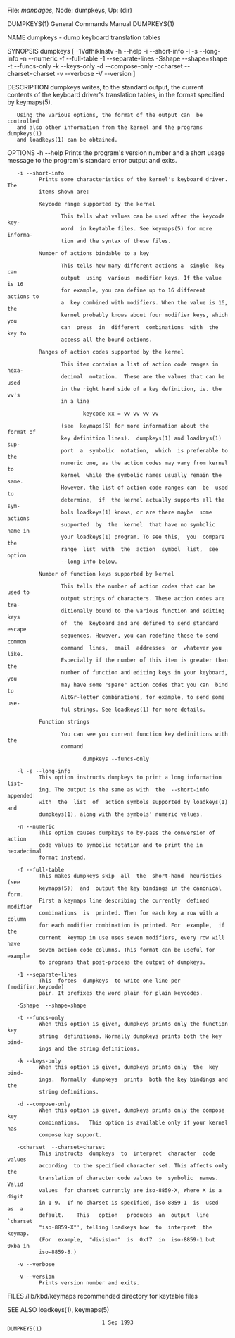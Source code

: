File: *manpages*,  Node: dumpkeys,  Up: (dir)

DUMPKEYS(1)                 General Commands Manual                DUMPKEYS(1)



NAME
       dumpkeys - dump keyboard translation tables

SYNOPSIS
       dumpkeys [ -1Vdfhiklnstv -h --help -i --short-info -l -s --long-info -n
       --numeric -f --full-table -1 --separate-lines -Sshape --shape=shape  -t
       --funcs-only     -k    --keys-only    -d    --compose-only    -ccharset
       --charset=charset -v --verbose -V --version ]

DESCRIPTION
       dumpkeys writes, to the standard output, the current  contents  of  the
       keyboard  driver's  translation  tables,  in  the  format  specified by
       keymaps(5).

       Using the various options, the format of the output can  be  controlled
       and also other information from the kernel and the programs dumpkeys(1)
       and loadkeys(1) can be obtained.

OPTIONS
       -h --help
              Prints the program's version number and a short usage message to
              the program's standard error output and exits.

       -i --short-info
              Prints some characteristics of the kernel's keyboard driver. The
              items shown are:

              Keycode range supported by the kernel

                     This tells what values can be used after the keycode key‐
                     word  in keytable files. See keymaps(5) for more informa‐
                     tion and the syntax of these files.

              Number of actions bindable to a key

                     This tells how many different actions a  single  key  can
                     output  using  various  modifier keys. If the value is 16
                     for example, you can define up to 16 different actions to
                     a  key combined with modifiers. When the value is 16, the
                     kernel probably knows about four modifier keys, which you
                     can  press  in  different  combinations  with  the key to
                     access all the bound actions.

              Ranges of action codes supported by the kernel

                     This item contains a list of action code ranges in  hexa‐
                     decimal  notation.  These are the values that can be used
                     in the right hand side of a key definition, ie. the  vv's
                     in a line

                            keycode xx = vv vv vv vv

                     (see  keymaps(5) for more information about the format of
                     key definition lines).  dumpkeys(1) and loadkeys(1)  sup‐
                     port  a  symbolic  notation,  which  is preferable to the
                     numeric one, as the action codes may vary from kernel  to
                     kernel  while the symbolic names usually remain the same.
                     However, the list of action code ranges can  be  used  to
                     determine,  if  the kernel actually supports all the sym‐
                     bols loadkeys(1) knows, or are there maybe  some  actions
                     supported  by  the  kernel  that have no symbolic name in
                     your loadkeys(1) program. To see this,  you  compare  the
                     range  list  with  the  action  symbol  list,  see option
                     --long-info below.

              Number of function keys supported by kernel

                     This tells the number of action codes that can be used to
                     output strings of characters. These action codes are tra‐
                     ditionally bound to the various function and editing keys
                     of  the  keyboard and are defined to send standard escape
                     sequences. However, you can redefine these to send common
                     command  lines,  email  addresses  or  whatever you like.
                     Especially if the number of this item is greater than the
                     number of function and editing keys in your keyboard, you
                     may have some "spare" action codes that you can  bind  to
                     AltGr-letter combinations, for example, to send some use‐
                     ful strings. See loadkeys(1) for more details.

              Function strings

                     You can see you current function key definitions with the
                     command

                            dumpkeys --funcs-only

       -l -s --long-info
              This option instructs dumpkeys to print a long information list‐
              ing. The output is the same as with  the  --short-info  appended
              with  the  list  of  action symbols supported by loadkeys(1) and
              dumpkeys(1), along with the symbols' numeric values.

       -n --numeric
              This option causes dumpkeys to by-pass the conversion of  action
              code values to symbolic notation and to print the in hexadecimal
              format instead.

       -f --full-table
              This makes dumpkeys skip  all  the  short-hand  heuristics  (see
              keymaps(5))  and  output the key bindings in the canonical form.
              First a keymaps line describing the currently  defined  modifier
              combinations  is  printed. Then for each key a row with a column
              for each modifier combination is printed. For  example,  if  the
              current  keymap in use uses seven modifiers, every row will have
              seven action code columns. This format can be useful for example
              to programs that post-process the output of dumpkeys.

       -1 --separate-lines
              This  forces  dumpkeys  to write one line per (modifier,keycode)
              pair. It prefixes the word plain for plain keycodes.

       -Sshape  --shape=shape

       -t --funcs-only
              When this option is given, dumpkeys prints only the function key
              string  definitions. Normally dumpkeys prints both the key bind‐
              ings and the string definitions.

       -k --keys-only
              When this option is given, dumpkeys prints only  the  key  bind‐
              ings.  Normally  dumpkeys  prints  both the key bindings and the
              string definitions.

       -d --compose-only
              When this option is given, dumpkeys prints only the compose  key
              combinations.   This option is available only if your kernel has
              compose key support.

       -ccharset  --charset=charset
              This instructs  dumpkeys  to  interpret  character  code  values
              according  to the specified character set. This affects only the
              translation of character code values to  symbolic  names.  Valid
              values  for charset currently are iso-8859-X, Where X is a digit
              in 1-9.  If no charset is specified, iso-8859-1  is  used  as  a
              default.    This   option   produces  an  output  line  `charset
              "iso-8859-X"', telling loadkeys how  to  interpret  the  keymap.
              (For  example,  "division"  is  0xf7  in  iso-8859-1 but 0xba in
              iso-8859-8.)

       -v --verbose

       -V --version
              Prints version number and exits.

FILES
       /lib/kbd/keymaps    recommended directory for keytable files

SEE ALSO
       loadkeys(1), keymaps(5)




                                  1 Sep 1993                       DUMPKEYS(1)
